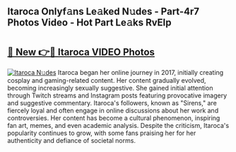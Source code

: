 ## Itaroca Onlyf𝚊ns Le𝚊ked N𝚞des - Part-4r7 Photos Video - Hot Part Le𝚊ks RvEIp

# <h2><a href="http://ab71251.deff.icu/?id=Itaroca">🔗 New 👉🔴 Itaroca VIDEO Photos</a></h2>

[![Itaroca N𝚞des](https://i.imgur.com/rIISA9y.gif)](http://ab71251.deff.icu/?id=Itaroca)
Itaroca began her online journey in 2017, initially creating cosplay and gaming-related content. Her content gradually evolved, becoming increasingly sexually suggestive. She gained initial attention through Twitch streams and Instagram posts featuring provocative imagery and suggestive commentary. Itaroca's followers, known as "Sirens," are fiercely loyal and often engage in online discussions about her work and controversies. Her content has become a cultural phenomenon, inspiring fan art, memes, and even academic analysis. Despite the criticism, Itaroca's popularity continues to grow, with some fans praising her for her authenticity and defiance of societal norms.

